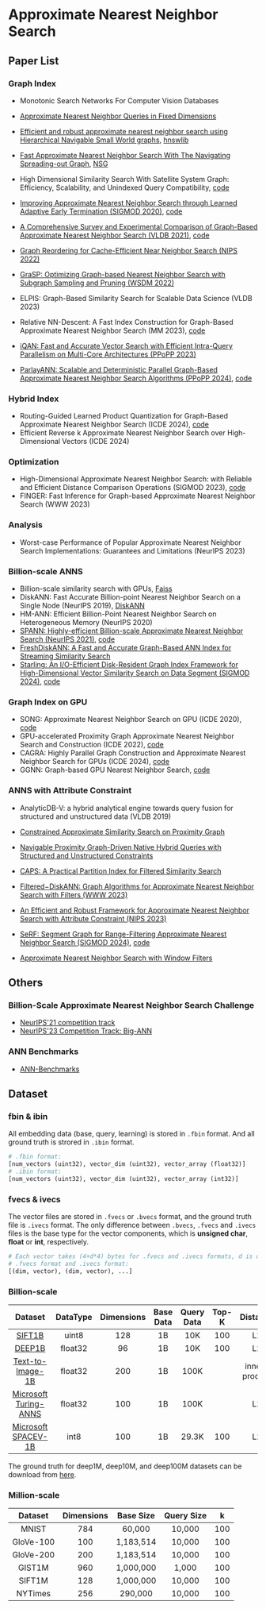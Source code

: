 # Approximate Nearest Neighbor Search

## Paper List

### Graph Index

- Monotonic Search Networks For Computer Vision Databases

- [Approximate Nearest Neighbor Queries in Fixed Dimensions](https://www.cs.umd.edu/~mount/Papers/soda93-ann.pdf)

- [Efficient and robust approximate nearest neighbor search using Hierarchical Navigable Small World graphs](https://arxiv.org/abs/1603.09320), [hnswlib](https://github.com/nmslib/hnswlib.git)
- [Fast Approximate Nearest Neighbor Search With The Navigating Spreading-out Graph](https://arxiv.org/abs/1707.00143), [NSG](https://github.com/ZJULearning/nsg.git)
- High Dimensional Similarity Search With Satellite System Graph: Efficiency, Scalability, and Unindexed Query Compatibility, [code](https://github.com/ZJULearning/SSG.git)
- [Improving Approximate Nearest Neighbor Search through Learned Adaptive Early Termination (SIGMOD 2020)](https://dl.acm.org/doi/pdf/10.1145/3318464.3380600), [code](https://github.com/efficient/faiss-learned-termination.git)
- [A Comprehensive Survey and Experimental Comparison of Graph-Based Approximate Nearest Neighbor Search (VLDB 2021)](https://www.vldb.org/pvldb/vol14/p1964-wang.pdf), [code](https://github.com/Lsyhprum/WEAVESS.git)
- [Graph Reordering for Cache-Efficient Near Neighbor Search (NIPS 2022)](https://papers.nips.cc/paper_files/paper/2022/hash/fb44a668c2d4bc984e9d6ca261262cbb-Abstract-Conference.html)
- [GraSP: Optimizing Graph-based Nearest Neighbor Search with Subgraph Sampling and Pruning (WSDM 2022)](https://dl.acm.org/doi/pdf/10.1145/3488560.3498425)
- ELPIS: Graph-Based Similarity Search for Scalable Data Science (VLDB 2023)
- Relative NN-Descent: A Fast Index Construction for Graph-Based Approximate Nearest Neighbor Search (MM 2023), [code](https://github.com/mti-lab/rnn-descent.git)
- [iQAN: Fast and Accurate Vector Search with Efficient Intra-Query Parallelism on Multi-Core Architectures (PPoPP 2023)](https://dl.acm.org/doi/pdf/10.1145/3572848.3577527)
- [ParlayANN: Scalable and Deterministic Parallel Graph-Based Approximate Nearest Neighbor Search Algorithms (PPoPP 2024)](https://dl.acm.org/doi/pdf/10.1145/3627535.3638475), [code](https://github.com/cmuparlay/ParlayANN.git)

### Hybrid Index

- Routing-Guided Learned Product Quantization for Graph-Based Approximate Nearest Neighbor Search (ICDE 2024), [code](https://github.com/Lsyhprum/BREWESS.git)
- Efficient Reverse k Approximate Nearest Neighbor Search over High-Dimensional Vectors (ICDE 2024)

### Optimization

- High-Dimensional Approximate Nearest Neighbor Search: with Reliable and Efficient Distance Comparison Operations (SIGMOD 2023), [code](https://github.com/gaoj0017/ADSampling.git)
- FINGER: Fast Inference for Graph-based Approximate Nearest Neighbor Search (WWW 2023)

### Analysis

- Worst-case Performance of Popular Approximate Nearest Neighbor Search Implementations: Guarantees and Limitations (NeurIPS 2023)

### Billion-scale ANNS

- Billion-scale similarity search with GPUs, [Faiss](https://github.com/facebookresearch/faiss.git)
- DiskANN: Fast Accurate Billion-point Nearest Neighbor Search on a Single Node (NeurIPS 2019), [DiskANN](https://github.com/microsoft/DiskANN.git)
- HM-ANN: Efficient Billion-Point Nearest Neighbor Search on Heterogeneous Memory (NeurIPS 2020)
- [SPANN: Highly-efficient Billion-scale Approximate Nearest Neighbor Search (NeurIPS 2021)](https://proceedings.neurips.cc/paper/2021/file/299dc35e747eb77177d9cea10a802da2-Paper.pdf), [code](https://github.com/microsoft/SPTAG.git)
- [FreshDiskANN: A Fast and Accurate Graph-Based ANN Index for Streaming Similarity Search](https://arxiv.org/pdf/2105.09613.pdf)
- [Starling: An I/O-Efficient Disk-Resident Graph Index Framework for High-Dimensional Vector Similarity Search on Data Segment (SIGMOD 2024)](https://dl.acm.org/doi/pdf/10.1145/3639269), [code](https://github.com/zilliztech/starling.git)

### Graph Index on GPU

- SONG: Approximate Nearest Neighbor Search on GPU (ICDE 2020), [code](https://github.com/sunbelbd/song.git)
- GPU-accelerated Proximity Graph Approximate Nearest Neighbor Search and Construction (ICDE 2022), [code](https://github.com/yuyuanhang/GANNS.git)
- CAGRA: Highly Parallel Graph Construction and Approximate Nearest Neighbor Search for GPUs (ICDE 2024), [code](https://github.com/rapidsai/raft.git)
- GGNN: Graph-based GPU Nearest Neighbor Search, [code](https://github.com/cgtuebingen/ggnn.git)

### ANNS with Attribute Constraint

- AnalyticDB-V: a hybrid analytical engine towards query fusion for structured and unstructured data (VLDB 2019)

- [Constrained Approximate Similarity Search on Proximity Graph](https://arxiv.org/abs/2210.14958)
- [Navigable Proximity Graph-Driven Native Hybrid Queries with Structured and Unstructured Constraints](https://arxiv.org/abs/2203.13601)
- [CAPS: A Practical Partition Index for Filtered Similarity Search](https://arxiv.org/abs/2308.15014)
- [Filtered−DiskANN: Graph Algorithms for Approximate Nearest Neighbor Search with Filters (WWW 2023)](https://harsha-simhadri.org/pubs/Filtered-DiskANN23.pdf)
- [An Efficient and Robust Framework for Approximate Nearest Neighbor Search with Attribute Constraint (NIPS 2023)](https://papers.nips.cc/paper_files/paper/2023/hash/32e41d6b0a51a63a9a90697da19d235d-Abstract-Conference.html)
- [SeRF: Segment Graph for Range-Filtering Approximate Nearest Neighbor Search (SIGMOD 2024)](https://dl.acm.org/doi/pdf/10.1145/3639324), [code](https://github.com/rutgers-db/SeRF.git)
- [Approximate Nearest Neighbor Search with Window Filters](https://arxiv.org/abs/2402.00943)

## Others

### Billion-Scale Approximate Nearest Neighbor Search Challenge

- [NeurIPS'21 competition track](https://big-ann-benchmarks.com/neurips21.html)
- [NeurIPS'23 Competition Track: Big-ANN](https://big-ann-benchmarks.com/neurips23.html)

### ANN Benchmarks

- [ANN-Benchmarks](https://ann-benchmarks.com/)

## Dataset

### fbin & ibin

All embedding data (base, query, learning) is stored in `.fbin` format. And all ground truth is strored in `.ibin` format.

```python
# .fbin format:
[num_vectors (uint32), vector_dim (uint32), vector_array (float32)]
# .ibin format:
[num_vectors (uint32), vector_dim (uint32), vector_array (int32)]
```

### fvecs & ivecs

The vector files are stored in `.fvecs` or `.bvecs` format, and the ground truth file is `.ivecs` format. The only difference between `.bvecs`, `.fvecs` and `.ivecs` files is the base type for the vector components, which is **unsigned char**, **float** or **int**, respectively. 

```python
# Each vector takes (4+d*4) bytes for .fvecs and .ivecs formats, d is dimension.
# .fvecs format and .ivecs format:
[(dim, vector), (dim, vector), ...]
```

### Billion-scale

|                           Dataset                            | DataType | Dimensions | Base Data | Query Data | Top-K |   Distance    |
| :----------------------------------------------------------: | :------: | :--------: | :-------: | :--------: | :---: | :-----------: |
|           [SIFT1B](http://corpus-texmex.irisa.fr/)           |  uint8   |    128     |    1B     |    10K     |  100  |      L2       |
| [DEEP1B](https://research.yandex.com/blog/benchmarks-for-billion-scale-similarity-search) | float32  |     96     |    1B     |    10K     |  100  |      L2       |
| [Text-to-Image-1B](https://research.yandex.com/blog/benchmarks-for-billion-scale-similarity-search) | float32  |    200     |    1B     |    100K    |       | inner-product |
| [Microsoft Turing-ANNS](https://learning2hash.github.io/publications/microsoftturinganns1B/) | float32  |    100     |    1B     |    100K    |       |      L2       |
| [Microsoft SPACEV-1B](https://github.com/microsoft/SPTAG/tree/main/datasets/SPACEV1B) |   int8   |    100     |    1B     |   29.3K    |  100  |      L2       |

The ground truth for deep1M, deep10M, and deep100M datasets can be download from [here](https://github.com/matsui528/deep1b_gt.git).

### Million-scale

|  Dataset  | Dimensions | Base Size | Query Size |  k   |
| :-------: | :--------: | :-------: | :--------: | :--: |
|   MNIST   |    784     |  60,000   |   10,000   | 100  |
| GloVe-100 |    100     | 1,183,514 |   10,000   | 100  |
| GloVe-200 |    200     | 1,183,514 |   10,000   | 100  |
|  GIST1M   |    960     | 1,000,000 |   1,000    | 100  |
|  SIFT1M   |    128     | 1,000,000 |   10,000   | 100  |
|  NYTimes  |    256     |  290,000  |   10,000   | 100  |

